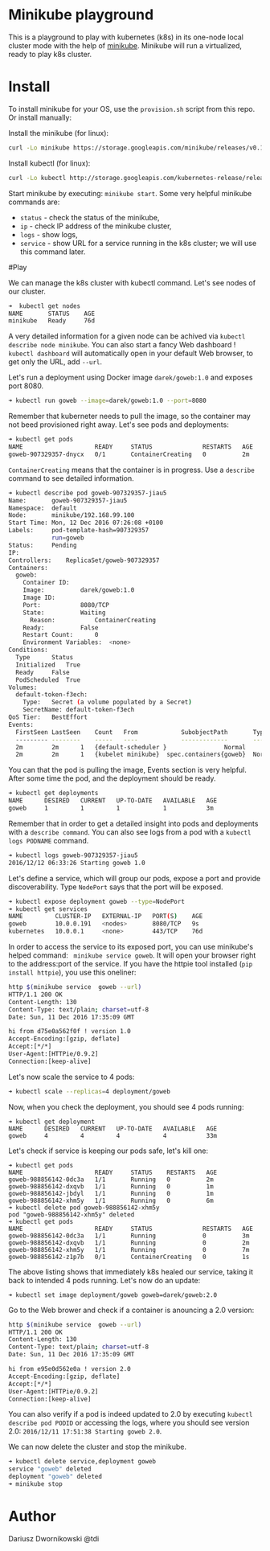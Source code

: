 # Minikube playground 

This is a playground to play with kubernetes (k8s) in its one-node local cluster mode with the help of [minikube](https://github.com/kubernetes/minikube). Minikube will run a virtualized, ready to play k8s cluster.

# Install 

To install minikube for your OS, use the `provision.sh` script from this repo. Or install manually:

Install the minikube (for linux):

```bash 
curl -Lo minikube https://storage.googleapis.com/minikube/releases/v0.13.1/minikube-linux-amd64 && chmod +x minikube && sudo mv minikube /usr/local/bin/

```
Install kubectl (for linux):

```bash
curl -Lo kubectl http://storage.googleapis.com/kubernetes-release/release/v1.3.0/bin/linux/amd64/kubectl && chmod +x kubectl && sudo mv kubectl /usr/local/bin/
```

Start minikube by executing: `minikube start`. Some very helpful minikube commands are:

- `status` - check the status of the minikube,
- `ip` - check IP address of the minikube cluster,
- `logs` - show logs,
- `service` - show URL for a service running in the k8s cluster; we will use this command later.

#Play 

We can manage the k8s cluster with kubectl command. Let's see nodes of our cluster.

```bash
➜  kubectl get nodes
NAME       STATUS    AGE
minikube   Ready     76d
```

A very detailed information for a given node can be achived via `kubectl describe node minikube`. You can also start a fancy Web dashboard ! `kubectl dashboard` will automatically open in your default Web browser, to get only the URL, add `--url`.

Let's run a deployment using Docker image `darek/goweb:1.0` and exposes port 8080. 

```bash
➜ kubectl run goweb --image=darek/goweb:1.0 --port=8080
```
Remember that kuberneter needs to pull the image, so the container may not beed provisioned right away.
Let's see pods and deployments:

```bash
➜ kubectl get pods
NAME                    READY     STATUS              RESTARTS   AGE
goweb-907329357-dnycx   0/1       ContainerCreating   0          2m
```

`ContainerCreating` means that the container is in progress. Use a `describe` command to see detailed information. 

```bash
➜ kubectl describe pod goweb-907329357-jiau5
Name:		goweb-907329357-jiau5
Namespace:	default
Node:		minikube/192.168.99.100
Start Time:	Mon, 12 Dec 2016 07:26:08 +0100
Labels:		pod-template-hash=907329357
		    run=goweb
Status:		Pending
IP:
Controllers:	ReplicaSet/goweb-907329357
Containers:
  goweb:
    Container ID:
    Image:			darek/goweb:1.0
    Image ID:
    Port:			8080/TCP
    State:			Waiting
      Reason:			ContainerCreating
    Ready:			False
    Restart Count:		0
    Environment Variables:	<none>
Conditions:
  Type		Status
  Initialized 	True
  Ready 	False
  PodScheduled 	True
Volumes:
  default-token-f3ech:
    Type:	Secret (a volume populated by a Secret)
    SecretName:	default-token-f3ech
QoS Tier:	BestEffort
Events:
  FirstSeen	LastSeen	Count	From			SubobjectPath		Type		Reason		Message
  ---------	--------	-----	----			-------------		--------	------		-------
  2m		2m		1	{default-scheduler }				Normal		Scheduled	Successfully assigned goweb-907329357-jiau5 to minikube
  2m		2m		1	{kubelet minikube}	spec.containers{goweb}	Normal		Pulling		pulling image "darek/goweb:1.0"
```
You can that the pod is pulling the image, Events section is very helpful. After some time the pod, and the deployment should be ready. 

```bash 
➜ kubectl get deployments
NAME      DESIRED   CURRENT   UP-TO-DATE   AVAILABLE   AGE
goweb     1         1         1            1           3m
```

Remember that in order to get a detailed insight into pods and deployments with a `describe command`. You can also see logs from a pod with a `kubectl logs PODNAME` command.

```bash
➜ kubectl logs goweb-907329357-jiau5
2016/12/12 06:33:26 Starting goweb 1.0
```

Let's define a service, which will group our pods, expose a port and provide discoverability. Type `NodePort` says that the port will be exposed.

```bash
➜ kubectl expose deployment goweb --type=NodePort
➜ kubectl get services
NAME         CLUSTER-IP   EXTERNAL-IP   PORT(S)    AGE
goweb        10.0.0.191   <nodes>       8080/TCP   9s
kubernetes   10.0.0.1     <none>        443/TCP    76d
```

In order to access the service to its exposed port, you can use minikube's helped command: ` minikube service goweb`. It will open your browser right to the address:port of the service. If you have the httpie tool installed (`pip install httpie`), you use this oneliner:

```bash
http $(minikube service  goweb --url)
HTTP/1.1 200 OK
Content-Length: 130
Content-Type: text/plain; charset=utf-8
Date: Sun, 11 Dec 2016 17:35:09 GMT

hi from d75e0a562f0f ! version 1.0
Accept-Encoding:[gzip, deflate]
Accept:[*/*]
User-Agent:[HTTPie/0.9.2]
Connection:[keep-alive]
```

Let's now scale the service to 4 pods:

```bash
➜ kubectl scale --replicas=4 deployment/goweb
```
Now, when you check the deployment, you should see 4 pods running:

```
➜ kubectl get deployment
NAME      DESIRED   CURRENT   UP-TO-DATE   AVAILABLE   AGE
goweb     4         4         4            4           33m
```

Let's check if service is keeping our pods safe, let's kill one:

```
➜ kubectl get pods
NAME                    READY     STATUS    RESTARTS   AGE
goweb-988856142-0dc3a   1/1       Running   0          2m
goweb-988856142-dxqvb   1/1       Running   0          1m
goweb-988856142-jbdyl   1/1       Running   0          1m
goweb-988856142-xhm5y   1/1       Running   0          6m
➜ kubectl delete pod goweb-988856142-xhm5y
pod "goweb-988856142-xhm5y" deleted
➜ kubectl get pods
NAME                    READY     STATUS              RESTARTS   AGE
goweb-988856142-0dc3a   1/1       Running             0          3m
goweb-988856142-dxqvb   1/1       Running             0          2m
goweb-988856142-xhm5y   1/1       Running             0          7m
goweb-988856142-z1p7b   0/1       ContainerCreating   0          1s
``` 

The above listing shows that immediately k8s healed our service, taking it back to intended 4 pods running. Let's now do an update:

```
➜ kubectl set image deployment/goweb goweb=darek/goweb:2.0
```

Go to the Web brower and check if a container is anouncing a 2.0 version:

```bash
http $(minikube service  goweb --url)
HTTP/1.1 200 OK
Content-Length: 130
Content-Type: text/plain; charset=utf-8
Date: Sun, 11 Dec 2016 17:35:09 GMT

hi from e95e0d562e0a ! version 2.0
Accept-Encoding:[gzip, deflate]
Accept:[*/*]
User-Agent:[HTTPie/0.9.2]
Connection:[keep-alive]
```
You can also verify if a pod is indeed updated to 2.0 by executing `kubectl describe pod PODID` or accessing the logs, where you should see version 2.0: `2016/12/11 17:51:38 Starting goweb 2.0`. 


We can now delete the cluster and stop the minikube.

```bash
➜ kubectl delete service,deployment goweb
service "goweb" deleted
deployment "goweb" deleted
➜ minikube stop
```

# Author 
Dariusz Dwornikowski @tdi


